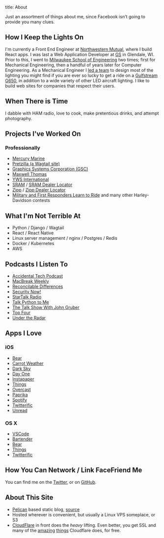 title: About

Just an assortment of things about me, since Facebook isn't going to provide you many clues.

## How I Keep the Lights On

I'm currently a Front End Engineer at [Northwestern Mutual](https://www.northwesternmutual.com), where I build React apps. I was last a Web Application Developer at [GS](https://www.gsdesign.com) in Glendale, WI.  Prior to this, I went to [Milwaukee School of Engineering](http://www.msoe.edu) two times; first for Mechanical Engineering, then a handful of years later for Computer Engineering.  As a Mechanical Engineer I [led a team](http://www.emteq.com) to design most of the lighting you might find if you are ever so lucky to get a ride on a [Gulfstream G650](http://www.gulfstream.com/aircraft/gulfstream-g650), in addition to a wide variety of other LED aircraft lighting.  I like to build web sites for companies that respect their users.

## When There is Time

I dabble with HAM radio, love to cook, make pretentious drinks, and attempt photography.

## Projects I've Worked On
### Professionally
- [Mercury Marine](https://www.mercurymarine.com/en/us/)
- [Pretzilla (a Wagtail site)](https://www.pretzilla.com)
- [Graphics Systems Corporation (GSC)](https://www.gsc-3d.com)
- [Maxwell Thomas](https://www.maxwellthomas.com)
- [YWS International](https://ywsinternational.com/)
- [SRAM](https://www.sram.com) / [SRAM Dealer Locator](https://www.sram.com/find-dealer/)
- [Zipp](http://zipp.com) / [Zipp Dealer Locator](http://zipp.com/dealers/)
- [Military and First Responders Learn to Ride](https://ridefree.harley-davidson.com/americanheroes/) and many other Harley-Davidson contests

## What I'm Not Terrible At
- Python / Django / Wagtail
- React / React Native
- Linux server management / nginx / Postgres / Redis
- Docker / Kubernetes
- AWS

## Podcasts I Listen To

- [Accidental Tech Podcast](http://atp.fm)
- [MacBreak Weekly](https://twit.tv/shows/macbreak-weekly)
- [Reconcilable Differences](https://www.relay.fm/rd)
- [Security Now!](https://twit.tv/shows/security-now)
- [StarTalk Radio](http://www.startalkradio.net)
- [Talk Python to Me](https://talkpython.fm/)
- [The Talk Show With John Gruber](http://daringfireball.net/thetalkshow/)
- [Top Four](https://www.relay.fm/topfour)
- [Under the Radar](https://www.relay.fm/radar)

## Apps I Love

### iOS
* [Bear](https://itunes.apple.com/us/app/bear-beautiful-writing-app/id1016366447?ls=1&mt=8)
* [Carrot Weather](https://itunes.apple.com/app/id961390574)
* [Dark Sky](https://itunes.apple.com/us/app/dark-sky-hyperlocal-weather/id517329357?mt=8)
* [Day One](https://itunes.apple.com/us/app/day-one-journal-notes-diary/id421706526?mt=8)
* [Instapaper](https://itunes.apple.com/us/app/instapaper/id288545208?mt=8)
* [Things](https://itunes.apple.com/us/app/things-3/id904237743?mt=8)
* [Overcast](https://itunes.apple.com/us/app/overcast-podcast-player/id888422857?mt=8)
* [Paprika](https://itunes.apple.com/us/app/paprika-recipe-manager-for/id406732590?mt=8)
* [Spotify](https://itunes.apple.com/us/app/spotify-music/id324684580?mt=8)
* [Twitterific](https://itunes.apple.com/us/app/twitterrific-5-for-twitter/id580311103?mt=8)
* [Unread](https://itunes.apple.com/us/app/unread-rss-news-reader/id911364254?mt=8)

### OS X
* [VSCode](https://code.visualstudio.com/)
* [Bartender](https://www.macbartender.com)
* [Bear](https://itunes.apple.com/us/app/bear-beautiful-writing-app/id1091189122?ls=1&mt=12)
* [Things](https://itunes.apple.com/us/app/things-3/id904280696?mt=12)
* [Twitterific](https://itunes.apple.com/us/app/twitterrific-5-for-twitter/id1289378661?mt=12)

## How You Can Network / Link FaceFriend Me

You can find me on the [Twitter](https://twitter.com/chriserickson), or on [GitHub](https://github.com/chris-erickson).

## About This Site
* [Pelican](Link) based static blog, [source](https://github.com/chris-erickson/chriserickson.me)
* Hosted wherever is convenient, but usually a Linux VPS someplace, or S3
* [CloudFlare](https://www.cloudflare.com) in front does the *heavy* lifting.  Even better, you get SSL and many of the [amazing](https://blog.cloudflare.com/introducing-http2/) [things](https://blog.cloudflare.com/ensuring-that-the-web-is-for-everyone/) Cloudflare does, for free.
